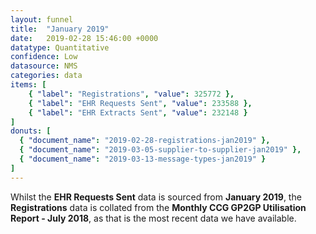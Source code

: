 ```yaml
---
layout: funnel
title:  "January 2019"
date:   2019-02-28 15:46:00 +0000
datatype: Quantitative
confidence: Low
datasource: NMS
categories: data
items: [
    { "label": "Registrations", "value": 325772 },
    { "label": "EHR Requests Sent", "value": 233588 },
    { "label": "EHR Extracts Sent", "value": 232148 }
]
donuts: [
  { "document_name": "2019-02-28-registrations-jan2019" },
  { "document_name": "2019-03-05-supplier-to-supplier-jan2019" },
  { "document_name": "2019-03-13-message-types-jan2019" }
] 
---
```

Whilst the **EHR Requests Sent** data is sourced from **January 2019**, the **Registrations** data is collated from the **Monthly CCG GP2GP Utilisation Report - July 2018**, as that is the most recent data we have available.